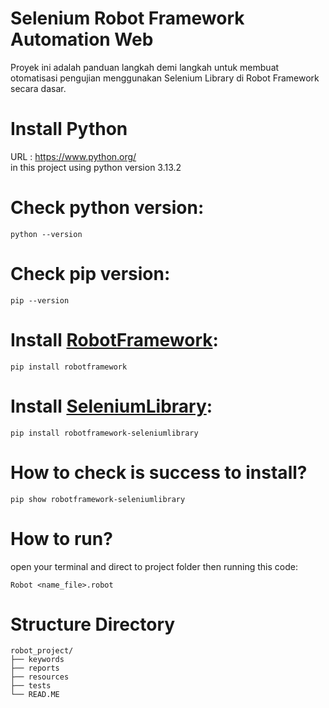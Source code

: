 # Selenium Robot Framework Automation Web
Proyek ini adalah panduan langkah demi langkah untuk membuat otomatisasi pengujian menggunakan Selenium Library di Robot Framework secara dasar.  
# Install Python  
  URL : https://www.python.org/   
  in this project using python version 3.13.2
# Check python version:
  ```
  python --version
  ```
# Check pip version:
  ```
  pip --version
  ```
# Install [RobotFramework](https://robotframework.org/):
  ```
  pip install robotframework  
  ```
# Install [SeleniumLibrary](https://github.com/robotframework/SeleniumLibrary/):  
  ```
pip install robotframework-seleniumlibrary  
  ```
# How to check is success to install?  
  ```
  pip show robotframework-seleniumlibrary  
  ```
# How to run?
open your terminal and direct to project folder then running this code:
  ```
Robot <name_file>.robot
  ```
# Structure Directory
```
robot_project/
├── keywords
├── reports
├── resources
├── tests
└── READ.ME
```
